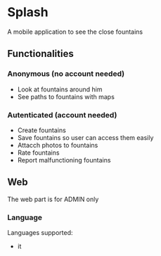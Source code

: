 # Splash

A mobile application to see the close fountains

## Functionalities

### Anonymous (no account needed)

- Look at fountains around him
- See paths to fountains with maps

### Autenticated (account needed)

- Create fountains
- Save fountains so user can access them easily
- Attacch photos to fountains
- Rate fountains
- Report malfunctioning fountains

## Web

The web part is for ADMIN only

### Language

Languages supported:

- it
